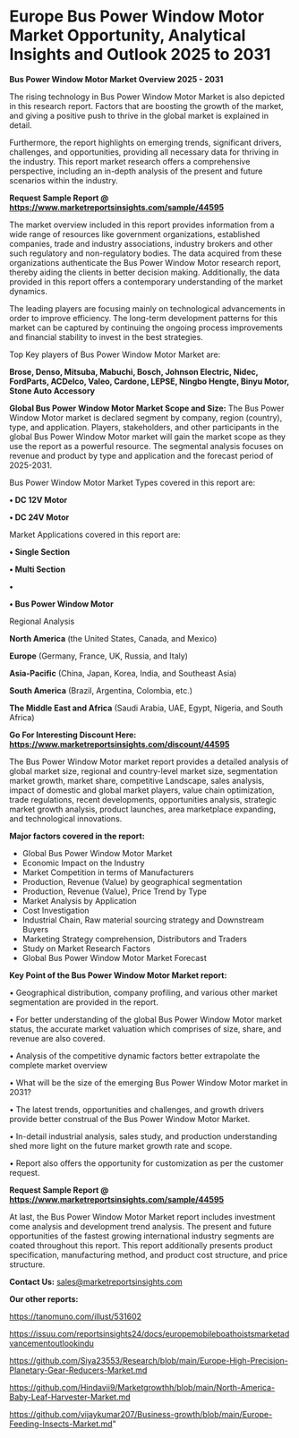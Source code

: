 # Europe Bus Power Window Motor Market Opportunity, Analytical Insights and Outlook 2025 to 2031

<Strong> Bus Power Window Motor Market Overview 2025 - 2031</strong>

The rising technology in Bus Power Window Motor Market is also depicted in this research report. Factors that are boosting the growth of the market, and giving a positive push to thrive in the global market is explained in detail.

Furthermore, the report highlights on emerging trends, significant drivers, challenges, and opportunities, providing all necessary data for thriving in the industry. This report market research offers a comprehensive perspective, including an in-depth analysis of the present and future scenarios within the industry.

<strong>Request Sample Report @ <a href=https://www.marketreportsinsights.com/sample/44595>https://www.marketreportsinsights.com/sample/44595</a></strong>

The market overview included in this report provides information from a wide range of resources like government organizations, established companies, trade and industry associations, industry brokers and other such regulatory and non-regulatory bodies. The data acquired from these organizations authenticate the Bus Power Window Motor research report, thereby aiding the clients in better decision making. Additionally, the data provided in this report offers a contemporary understanding of the market dynamics.

The leading players are focusing mainly on technological advancements in order to improve efficiency. The long-term development patterns for this market can be captured by continuing the ongoing process improvements and financial stability to invest in the best strategies.

Top Key players of Bus Power Window Motor Market are:

<strong>Brose, Denso, Mitsuba, Mabuchi, Bosch, Johnson Electric, Nidec, FordParts, ACDelco, Valeo, Cardone, LEPSE, Ningbo Hengte, Binyu Motor, Stone Auto Accessory</strong>

<strong><b>Global Bus Power Window Motor Market Scope and Size:</b></strong>
The Bus Power Window Motor market is declared segment by company, region (country), type, and application. Players, stakeholders, and other participants in the global Bus Power Window Motor market will gain the market scope as they use the report as a powerful resource. The segmental analysis focuses on revenue and product by type and application and the forecast period of 2025-2031.

Bus Power Window Motor Market Types covered in this report are:

<strong>•  DC 12V Motor

•  DC 24V Motor</strong>

Market Applications covered in this report are:

<strong>•  Single Section

•  Multi Section

•  

•  Bus Power Window Motor</strong> 

Regional Analysis

<strong>North America</strong> (the United States, Canada, and Mexico)

<strong>Europe</strong> (Germany, France, UK, Russia, and Italy)

<strong>Asia-Pacific</strong> (China, Japan, Korea, India, and Southeast Asia)

<strong>South America</strong> (Brazil, Argentina, Colombia, etc.)

<strong>The Middle East and Africa</strong> (Saudi Arabia, UAE, Egypt, Nigeria, and South Africa)

<strong>Go For Interesting Discount Here: <a href=https://www.marketreportsinsights.com/discount/44595>https://www.marketreportsinsights.com/discount/44595</a></strong>

The Bus Power Window Motor market report provides a detailed analysis of global market size, regional and country-level market size, segmentation market growth, market share, competitive Landscape, sales analysis, impact of domestic and global market players, value chain optimization, trade regulations, recent developments, opportunities analysis, strategic market growth analysis, product launches, area marketplace expanding, and technological innovations.

<strong><b>Major factors covered in the report:</b></strong>
<ul>
  <li>Global Bus Power Window Motor Market </li>
  <li>Economic Impact on the Industry</li>
  <li>Market Competition in terms of Manufacturers</li>
  <li>Production, Revenue (Value) by geographical segmentation</li>
  <li>Production, Revenue (Value), Price Trend by Type</li>
  <li>Market Analysis by Application</li>
  <li>Cost Investigation</li>
  <li>Industrial Chain, Raw material sourcing strategy and Downstream Buyers</li>
  <li>Marketing Strategy comprehension, Distributors and Traders</li>
  <li>Study on Market Research Factors</li>
  <li>Global Bus Power Window Motor Market Forecast</li>
</ul>

<strong><b>Key Point of the Bus Power Window Motor Market report:</b></strong>

• Geographical distribution, company profiling, and various other market segmentation are provided in the report.

• For better understanding of the global Bus Power Window Motor market status, the accurate market valuation which comprises of size, share, and revenue are also covered.

• Analysis of the competitive dynamic factors better extrapolate the complete market overview

• What will be the size of the emerging Bus Power Window Motor market in 2031?

• The latest trends, opportunities and challenges, and growth drivers provide better construal of the Bus Power Window Motor Market.

• In-detail industrial analysis, sales study, and production understanding shed more light on the future market growth rate and scope.

• Report also offers the opportunity for customization as per the customer request.

<strong>Request Sample Report @ <a href=https://www.marketreportsinsights.com/sample/44595>https://www.marketreportsinsights.com/sample/44595</a></strong>

At last, the Bus Power Window Motor Market report includes investment come analysis and development trend analysis. The present and future opportunities of the fastest growing international industry segments are coated throughout this report. This report additionally presents product specification, manufacturing method, and product cost structure, and price structure.

<strong>Contact Us:</strong>
sales@marketreportsinsights.com

<strong>Our other reports:</strong>

<a href=https://tanomuno.com/illust/531602>https://tanomuno.com/illust/531602</a>

<a href=https://issuu.com/reportsinsights24/docs/europemobileboathoistsmarketadvancementoutlookindu>https://issuu.com/reportsinsights24/docs/europemobileboathoistsmarketadvancementoutlookindu</a>

<a href=https://github.com/Siya23553/Research/blob/main/Europe-High-Precision-Planetary-Gear-Reducers-Market.md>https://github.com/Siya23553/Research/blob/main/Europe-High-Precision-Planetary-Gear-Reducers-Market.md</a>

<a href=https://github.com/Hindavii9/Marketgrowthh/blob/main/North-America-Baby-Leaf-Harvester-Market.md>https://github.com/Hindavii9/Marketgrowthh/blob/main/North-America-Baby-Leaf-Harvester-Market.md</a>

<a href=https://github.com/vijaykumar207/Business-growth/blob/main/Europe-Feeding-Insects-Market.md>https://github.com/vijaykumar207/Business-growth/blob/main/Europe-Feeding-Insects-Market.md</a>"
